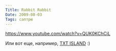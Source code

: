 ```yaml
---
Title: Rabbit Rabbit
Date: 2009-08-03
Tags: саптрю
---
```


https://www.youtube.com/watch?v=QUK0KChCiL

Или вот еще, например, [TXT ISLAND](https://www.youtube.com/watch?v=3Acncy1KOhs) :)
